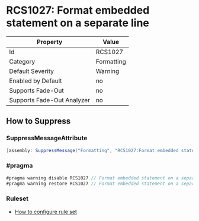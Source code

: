 # RCS1027: Format embedded statement on a separate line

Property | Value
--- | --- 
Id | RCS1027
Category | Formatting
Default Severity | Warning
Enabled by Default | no
Supports Fade-Out | no
Supports Fade-Out Analyzer | no

## How to Suppress

### SuppressMessageAttribute

```csharp
[assembly: SuppressMessage("Formatting", "RCS1027:Format embedded statement on a separate line.", Justification = "<Pending>")]
```

### \#pragma

```csharp
#pragma warning disable RCS1027 // Format embedded statement on a separate line.
#pragma warning restore RCS1027 // Format embedded statement on a separate line.
```

### Ruleset

* [How to configure rule set](../HowToConfigureAnalyzers.md)
